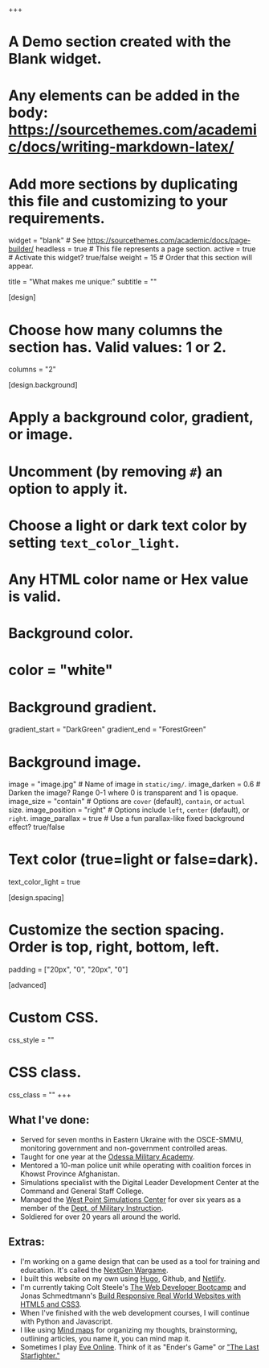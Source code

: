 +++
# A Demo section created with the Blank widget.
# Any elements can be added in the body: https://sourcethemes.com/academic/docs/writing-markdown-latex/
# Add more sections by duplicating this file and customizing to your requirements.

widget = "blank"  # See https://sourcethemes.com/academic/docs/page-builder/
headless = true  # This file represents a page section.
active = true  # Activate this widget? true/false
weight = 15  # Order that this section will appear.

title = "What makes me unique:"
subtitle = ""

[design]
  # Choose how many columns the section has. Valid values: 1 or 2.
  columns = "2"

[design.background]
  # Apply a background color, gradient, or image.
  #   Uncomment (by removing `#`) an option to apply it.
  #   Choose a light or dark text color by setting `text_color_light`.
  #   Any HTML color name or Hex value is valid.

  # Background color.
 # color = "white"
  
  # Background gradient.
  gradient_start = "DarkGreen"
 gradient_end = "ForestGreen"
  
  # Background image.
  image = "image.jpg"  # Name of image in `static/img/`.
  image_darken = 0.6  # Darken the image? Range 0-1 where 0 is transparent and 1 is opaque.
  image_size = "contain"  #  Options are `cover` (default), `contain`, or `actual` size.
  image_position = "right"  # Options include `left`, `center` (default), or `right`.
  image_parallax = true  # Use a fun parallax-like fixed background effect? true/false
  
  # Text color (true=light or false=dark).
  text_color_light = true

[design.spacing]
  # Customize the section spacing. Order is top, right, bottom, left.
  padding = ["20px", "0", "20px", "0"]

[advanced]
 # Custom CSS. 
 css_style = ""
 
 # CSS class.
 css_class = ""
+++
## What I've done:
- Served for seven months in Eastern Ukraine with the OSCE-SMMU, monitoring government and non-government controlled areas.
- Taught for one year at the <a href="https://en.wikipedia.org/wiki/Odessa_Military_Academy" target="_blank">Odessa Military Academy</a>.
- Mentored a 10-man police unit while operating with coalition forces in Khowst Province Afghanistan.
- Simulations specialist with the Digital Leader Development Center at the Command and General Staff College.
- Managed the <a href="https://www.westpoint.edu/military/department-of-military-instruction/simulation-center" target="_blank">West Point Simulations Center</a> for over six years as a member of the <a href="https://www.westpoint.edu/military/department-of-military-instruction" target="_blank">Dept. of Military Instruction</a>.
- Soldiered for over 20 years all around the world.

## Extras:
- I'm working on a game design that can be used as a tool for training and education. It's called the <a href="https://www.nextgenwargame.com/" target="_blank">NextGen Wargame</a>.
- I built this website on my own using <a href="https://gohugo.io/" target="_blank">Hugo</a>, Github, and <a href="https://www.netlify.com/" target="_blank">Netlify</a>.
- I'm currently taking Colt Steele's <a href="https://www.udemy.com/course/the-web-developer-bootcamp/" target="_blank">The Web Developer Bootcamp</a> and Jonas Schmedtmann's <a href="https://www.udemy.com/course/design-and-develop-a-killer-website-with-html5-and-css3/" target="_blank">Build Responsive Real World Websites with HTML5 and CSS3</a>.
- When I've finished with the web development courses, I will continue with Python and Javascript.
- I like using <a href="https://www.mindmapping.com/mind-map.php" target="_blank">Mind maps</a> for organizing my thoughts, brainstorming, outlining articles, you name it, you can mind map it.
- Sometimes I play <a href="https://www.eveonline.com/" target="_blank">Eve Online</a>. Think of it as "Ender's Game" or <a href="https://en.wikipedia.org/wiki/The_Last_Starfighter" target="_blank">"The Last Starfighter."</a>